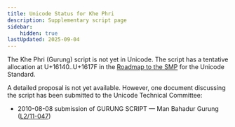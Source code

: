 ```yaml
---
title: Unicode Status for Khe Phri
description: Supplementary script page
sidebar:
    hidden: true
lastUpdated: 2025-09-04
---
```


The Khe Phri (Gurung) script is not yet in Unicode. The script has a tentative allocation at U+16140..U+1617F in the [Roadmap to the SMP](http://www.unicode.org/roadmaps/smp/) for the Unicode Standard.

[comment]: # (end of intro)

[comment]: # (start of blocks)



[comment]: # (end of blocks)

[comment]: # (start of chars)



[comment]: # (end of chars)

[comment]: # (start of rest)

A detailed proposal is not yet available. However, one document discussing the script has been submitted to the Unicode Technical Committee:

- 2010-08-08 submission of GURUNG SCRIPT — Man Bahadur Gurung ([L2/11-047](http://www.unicode.org/cgi-bin/GetMatchingDocs.pl?L2/11-047))
